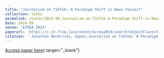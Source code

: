 ```yaml
---
title: "Journalism on TikTok: A Paradigm Shift in News Values?"
collection: talks
permalink: /talks/2024-09-Journalism-on-TikTok-A-Paradigm-Shift-in-News-Values
date: 2024-09
venue: 'ECREA 2024'
paperurl: 'https://c-in.floq.live/event/ecrea2024/search?objectClass=timeslot&objectId=665cf10467a3feebfd60bef9&type=detail'
citation: ' Jonathan Hendrickx, &quot;Journalism on TikTok: A Paradigm Shift in News Values?.&quot; ECREA 2024, 1900.'
---
```

[Access paper here](https://c-in.floq.live/event/ecrea2024/search?objectClass=timeslot&objectId=665cf10467a3feebfd60bef9&type=detail){:target="_blank"}
